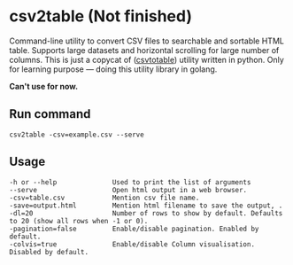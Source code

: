 # csv2table (Not finished)

Command-line utility to convert CSV files to searchable and
sortable HTML table. Supports large datasets and horizontal scrolling for large number of columns. This is just a copycat of ([csvtotable](https://github.com/vividvilla/csvtotable/)) utility written in python. Only for learning purpose &mdash; doing this utility library in golang.

**Can't use for now.**

## Run command 
`csv2table -csv=example.csv --serve` 


## Usage 
```
-h or --help              Used to print the list of arguments
--serve                   Open html output in a web browser.
-csv=table.csv            Mention csv file name.
-save=output.html         Mention html filename to save the output, .
-dl=20                    Number of rows to show by default. Defaults to 20 (show all rows when -1 or 0).
-pagination=false         Enable/disable pagination. Enabled by default.
-colvis=true              Enable/disable Column visualisation. Disabled by default.
```
